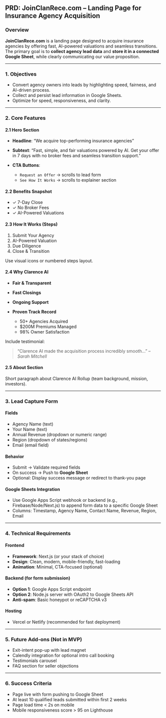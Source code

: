## PRD: JoinClanRece.com – Landing Page for Insurance Agency Acquisition

### Overview

**JoinClanRece.com** is a landing page designed to acquire insurance agencies by offering fast, AI-powered valuations and seamless transitions. The primary goal is to **collect agency lead data** and **store it in a connected Google Sheet**, while clearly communicating our value proposition.

---

### 1. Objectives

* Convert agency owners into leads by highlighting speed, fairness, and AI-driven process.
* Collect and persist lead information in Google Sheets.
* Optimize for speed, responsiveness, and clarity.

---

### 2. Core Features

#### 2.1 Hero Section

* **Headline**: “We acquire top-performing insurance agencies”
* **Subtext**: “Fast, simple, and fair valuations powered by AI. Get your offer in 7 days with no broker fees and seamless transition support.”
* **CTA Buttons**:

  * `Request an Offer` → scrolls to lead form
  * `See How It Works` → scrolls to explainer section

#### 2.2 Benefits Snapshot

* ✓ 7-Day Close
* ✓ No Broker Fees
* ✓ AI-Powered Valuations

#### 2.3 How It Works (Steps)

1. Submit Your Agency
2. AI-Powered Valuation
3. Due Diligence
4. Close & Transition

Use visual icons or numbered steps layout.

#### 2.4 Why Clarence AI

* **Fair & Transparent**
* **Fast Closings**
* **Ongoing Support**
* **Proven Track Record**

  * 50+ Agencies Acquired
  * \$200M Premiums Managed
  * 98% Owner Satisfaction

Include testimonial:

> “Clarence AI made the acquisition process incredibly smooth…” – *Sarah Mitchell*

#### 2.5 About Section

Short paragraph about Clarence AI Rollup (team background, mission, investors).

---

### 3. Lead Capture Form

#### Fields

* Agency Name (text)
* Your Name (text)
* Annual Revenue (dropdown or numeric range)
* Region (dropdown of states/regions)
* Email (email field)

#### Behavior

* Submit → Validate required fields
* On success → Push to **Google Sheet**
* Optional: Display success message or redirect to thank-you page

#### Google Sheets Integration

* Use Google Apps Script webhook or backend (e.g., Firebase/Node/Next.js) to append form data to a specific Google Sheet
* Columns: Timestamp, Agency Name, Contact Name, Revenue, Region, Email

---

### 4. Technical Requirements

#### Frontend

* **Framework**: Next.js (or your stack of choice)
* **Design**: Clean, modern, mobile-friendly, fast-loading
* **Animation**: Minimal, CTA-focused (optional)

#### Backend (for form submission)

* **Option 1**: Google Apps Script endpoint
* **Option 2**: Node.js server with OAuth2 to Google Sheets API
* **Anti-spam**: Basic honeypot or reCAPTCHA v3

#### Hosting

* Vercel or Netlify (recommended for fast deployment)

---

### 5. Future Add-ons (Not in MVP)

* Exit-intent pop-up with lead magnet
* Calendly integration for optional intro call booking
* Testimonials carousel
* FAQ section for seller objections

---

### 6. Success Criteria

* Page live with form pushing to Google Sheet
* At least 10 qualified leads submitted within first 2 weeks
* Page load time < 2s on mobile
* Mobile responsiveness score > 95 on Lighthouse

